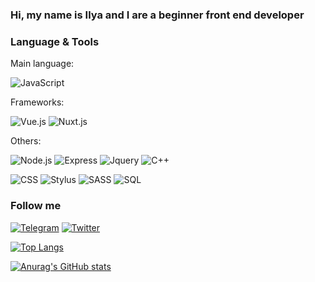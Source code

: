 ### Hi, my name is Ilya and I are a beginner front end developer

### Language & Tools

Main language:

![JavaScript](https://img.shields.io/badge/-JavaScript-1e272e?style=for-the-badge&logo=JavaScript)

Frameworks:

![Vue.js](https://img.shields.io/badge/-Vue.js-1e272e?style=for-the-badge&logo=Vue-dot-js) ![Nuxt.js](https://img.shields.io/badge/-Nuxt.js-1e272e?style=for-the-badge&logo=Nuxt-dot-js)

Others:

![Node.js](https://img.shields.io/badge/-Node.js-1e272e?style=for-the-badge&logo=node-dot-js) ![Express](https://img.shields.io/badge/-Express-1e272e?style=for-the-badge&logo=express) ![Jquery](https://img.shields.io/badge/-Jquery-1e272e?style=for-the-badge&logo=Jquery) ![C++](https://img.shields.io/badge/-C++-1e272e?style=for-the-badge&logo=C%2b%2b&logoColor=6296CC)

![CSS](https://img.shields.io/badge/-CSS-1e272e?style=for-the-badge&logo=css3&logoColor=1572B6) ![Stylus](https://img.shields.io/badge/-Stylus-1e272e?style=for-the-badge&logo=Stylus) ![SASS](https://img.shields.io/badge/-SCSS-1e272e?style=for-the-badge&logo=sass) ![SQL](https://img.shields.io/badge/-SQL-1e272e?style=for-the-badge&logo=mysql)

### Follow me
[![Telegram](https://img.shields.io/badge/-Telegram-090909?style=for-the-badge&logo=telegram&logoColor=27A0D9)](https://t.me/Gent1men) [![Twitter](https://img.shields.io/badge/-Twitter-090909?style=for-the-badge&logo=Twitter&logoColor=1C9DEB)](https://twitter.com/Gent1men)

[![Top Langs](https://github-readme-stats.vercel.app/api/top-langs/?username=GentIeman&layout=compact)](https://github.com/GentIeman/github-readme-stats)

[![Anurag's GitHub stats](https://github-readme-stats.vercel.app/api?username=GentIeman&show_icons=true&theme=dracula)](https://github.com/GentIeman/github-readme-stats)

